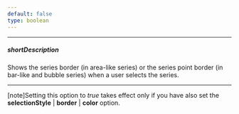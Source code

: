 ```yaml
---
default: false
type: boolean
---
```

---
##### shortDescription
Shows the series border (in area-like series) or the series point border (in bar-like and bubble series) when a user selects the series.

---
[note]Setting this option to *true* takes effect only if you have also set the **selectionStyle** | **border** | **color** option.